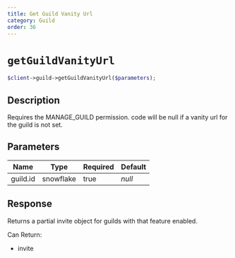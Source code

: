 ```yaml
---
title: Get Guild Vanity Url
category: Guild
order: 36
---
```


# `getGuildVanityUrl`

```php
$client->guild->getGuildVanityUrl($parameters);
```

## Description

Requires the MANAGE_GUILD permission. code will be null if a vanity url for the guild is not set.

## Parameters


Name | Type | Required | Default
--- | --- | --- | ---
guild.id | snowflake | true | *null*

## Response

Returns a partial invite object for guilds with that feature enabled.

Can Return:

* invite
